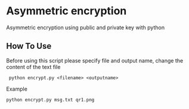 ﻿
# Asymmetric encryption
Asymmetric encryption using public and private key with python

## How To Use
Before using this script please specify file and output name, change the content of the text file
		  

     python encrypt.py <filename> <outputname>
    


Example

    python encrypt.py msg.txt qr1.png
    

